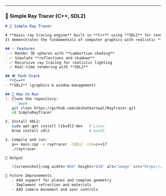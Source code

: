 
---

### 🌌 Simple Ray Tracer (C++, SDL2)

```markdown
# 🌌 Simple Ray Tracer

A **basic ray tracing engine** built in **C++** using **SDL2** for rendering.  
It demonstrates the fundamentals of computer graphics with realistic **shading, shadows, and reflections**.

## ✨ Features
- ✅ Render 3D spheres with **Lambertian shading**  
- ✅ Simulate **reflections and shadows**  
- ✅ Recursive ray tracing for realistic lighting  
- ✅ Real-time rendering with **SDL2**  

## 🛠️ Tech Stack
- **C++**
- **SDL2** (graphics & window management)

## 🚀 How to Run
1. Clone the repository:
   ```bash
   git clone https://github.com/akshatkarnwal/Raytracer.git
   cd SimpleRayTracer

2. Install SDL2:
   sudo apt-get install libsdl2-dev   # Linux
   brew install sdl2                  # macOS

3. Compile and run:
   g++ main.cpp -o raytracer -lSDL2 -std=c++17
   ./raytracer

📸 Output

   ![screenshot]<img width="804" height="638" alt="image" src="https://github.com/user-attachments/assets/012d8edc-3c9f-43b6-8602-ae5dd03b82f2" />

📌 Future Improvements
   - Add support for planes and complex geometry
   - Implement refraction and materials
   - Add camera movement and user controls
